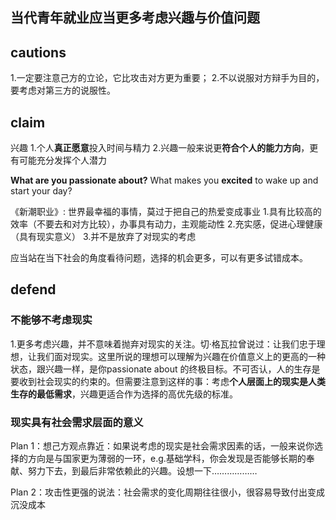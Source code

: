 ## 当代青年就业应当更多考虑兴趣与价值问题

## cautions

1.一定要注意己方的立论，它比攻击对方更为重要；
2.不以说服对方辩手为目的，要考虑对第三方的说服性。

## claim

兴趣
1.个人**真正愿意**投入时间与精力
2.兴趣一般来说更**符合个人的能力方向**，更有可能充分发挥个人潜力

**What are you passionate about?** 
What makes you **excited** to wake up and start your day?

《新潮职业》: 世界最幸福的事情，莫过于把自己的热爱变成事业
1.具有比较高的效率（不要去和对方比较），办事具有动力，主观能动性
2.充实感，促进心理健康（具有现实意义）
3.并不是放弃了对现实的考虑

应当站在当下社会的角度看待问题，选择的机会更多，可以有更多试错成本。

## defend

### 不能够不考虑现实
1.更多考虑兴趣，并不意味着抛弃对现实的关注。切·格瓦拉曾说过：让我们忠于理想，让我们面对现实。这里所说的理想可以理解为兴趣在价值意义上的更高的一种状态，跟兴趣一样，是你passionate about 的终极目标。不可否认，人的生存是要收到社会现实的约束的。但需要注意到这样的事：考虑**个人层面上的现实是人类生存的最低需求**，兴趣更适合作为选择的高优先级的标准。

### 现实具有社会需求层面的意义

Plan 1：想己方观点靠近：如果说考虑的现实是社会需求因素的话，一般来说你选择的方向是与国家更为薄弱的一环，e.g.基础学科，你会发现是否能够长期的奉献、努力下去，到最后非常依赖此的兴趣。设想一下………………

Plan 2：攻击性更强的说法：社会需求的变化周期往往很小，很容易导致付出变成沉没成本




<!--stackedit_data:
eyJoaXN0b3J5IjpbLTQwNzY5OTM3MSwtMzQwOTA3NTkxXX0=
-->